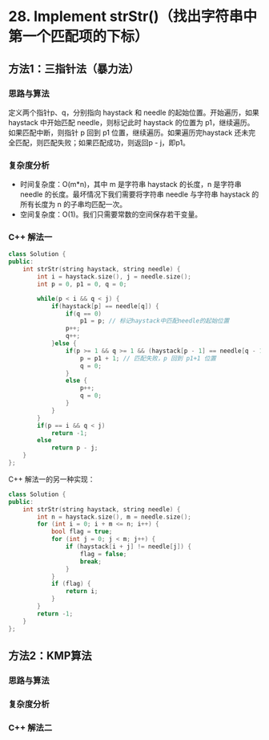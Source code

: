 # 28. Implement strStr()（找出字符串中第一个匹配项的下标）

## 方法1：三指针法（暴力法）

### 思路与算法

定义两个指针p、q，分别指向 haystack 和 needle 的起始位置。开始遍历，如果 haystack 中开始匹配 needle，则标记此时 haystack 的位置为 p1，继续遍历。如果匹配中断，则指针 p 回到 p1 位置，继续遍历。如果遍历完haystack 还未完全匹配，则匹配失败；如果匹配成功，则返回p - j，即p1。

### 复杂度分析

- 时间复杂度：O(m*n)，其中 m 是字符串 haystack 的长度，n 是字符串 needle 的长度。最坏情况下我们需要将字符串 needle 与字符串 haystack 的所有长度为 n 的子串均匹配一次。
- 空间复杂度：O(1)。我们只需要常数的空间保存若干变量。

### C++ 解法一

```c++
class Solution {
public:
    int strStr(string haystack, string needle) {
        int i = haystack.size(), j = needle.size();
        int p = 0, p1 = 0, q = 0;

        while(p < i && q < j) {
            if(haystack[p] == needle[q]) {
                if(q == 0)
                    p1 = p; // 标记haystack中匹配needle的起始位置
                p++;
                q++;
            }else {
                if(p >= 1 && q >= 1 && (haystack[p - 1] == needle[q - 1])) {
                    p = p1 + 1; // 匹配失败，p 回到 p1+1 位置
                    q = 0;
                }
                else {
                    p++;
                    q = 0;
                }
            }
        }
        if(p == i && q < j)
            return -1;
        else
            return p - j;
    }
};
```

C++ 解法一的另一种实现：

```c++
class Solution {
public:
    int strStr(string haystack, string needle) {
        int n = haystack.size(), m = needle.size();
        for (int i = 0; i + m <= n; i++) {
            bool flag = true;
            for (int j = 0; j < m; j++) {
                if (haystack[i + j] != needle[j]) {
                    flag = false;
                    break;
                }
            }
            if (flag) {
                return i;
            }
        }
        return -1;
    }
};
```



## 方法2：KMP算法

### 思路与算法

### 复杂度分析

### C++ 解法二

